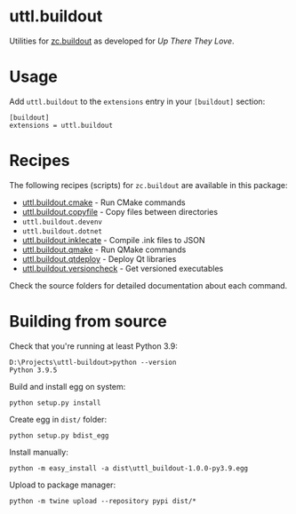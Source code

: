 uttl.buildout
=============

Utilities for [zc.buildout](buildout.org/) as developed for *Up There They Love*.

# Usage

Add `uttl.buildout` to the `extensions` entry in your `[buildout]` section:

    [buildout]
    extensions = uttl.buildout

# Recipes

The following recipes (scripts) for `zc.buildout` are available in this package:

* [uttl.buildout.cmake](uttl/buildout/cmake/README.md) - Run CMake commands
* [uttl.buildout.copyfile](uttl/buildout/copyfile/README.md) - Copy files between directories
* `uttl.buildout.devenv`
* `uttl.buildout.dotnet`
* [uttl.buildout.inklecate](uttl/buildout/inklecate/README.md) - Compile .ink files to JSON
* [uttl.buildout.qmake](uttl/buildout/qmake/README.md) - Run QMake commands
* [uttl.buildout.qtdeploy](uttl/buildout/qtdeploy/README.md) - Deploy Qt libraries
* [uttl.buildout.versioncheck](uttl/buildout/versioncheck/README.md) - Get versioned executables

Check the source folders for detailed documentation about each command.

# Building from source

Check that you're running at least Python 3.9:

    D:\Projects\uttl-buildout>python --version
    Python 3.9.5

Build and install egg on system:

    python setup.py install

Create egg in `dist/` folder:

    python setup.py bdist_egg

Install manually:

    python -m easy_install -a dist\uttl_buildout-1.0.0-py3.9.egg

Upload to package manager:

    python -m twine upload --repository pypi dist/*
